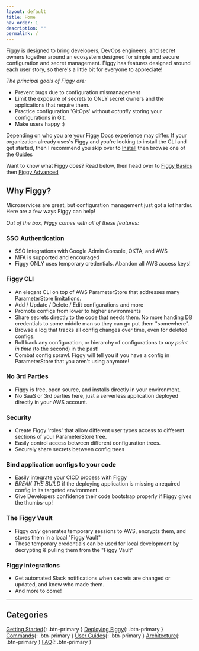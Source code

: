 ```yaml
---
layout: default
title: Home
nav_order: 1
description: ""
permalink: /
---
```



Figgy is designed to bring developers, DevOps engineers, and secret owners together around an ecosystem designed for
simple and secure configuration and secret management. Figgy has features designed around each user story, so there's a 
little bit for everyone to appreciate!

*The principal goals of Figgy are:*
- Prevent bugs due to configuration mismanagement
- Limit the exposure of secrets to ONLY secret owners and the applications that require them.
- Practice configuration 'GitOps' without _actually_ storing your configurations in Git. 
- Make users happy :)

Depending on who you are your Figgy Docs experience may differ. If your organization already uses's Figgy and you're looking
to install the CLI and get started, then I recommend you skip over to [Install](/docs/getting-started/install.html)
then browse one of the [Guides](/docs/user-guides/)

Want to know what Figgy does? Read below, then head over to [Figgy Basics](/docs/getting-started/basics.html)
then [Figgy Advanced](/docs/getting-started/advanced.html)


## Why Figgy?

Microservices are great, but configuration management just got a *lot* harder. Here are a few ways Figgy can help!

*Out of the box, Figgy comes with all of these features:*

### **SSO Authentication**
- SSO Integrations with Google Admin Console, OKTA, and AWS
- MFA is supported and encouraged
- Figgy ONLY uses temporary credentials. Abandon all AWS access keys!
    
### **Figgy CLI**
- An elegant CLI on top of AWS ParameterStore that addresses many ParameterStore limitations.
- Add / Update / Delete / Edit configurations and more
- Promote configs from lower to higher environments
- Share secrets directly to the code that needs them. No more handing DB credentials to some middle man so they can go put them "somewhere".
- Browse a log that tracks all config changes over time, even for deleted configs.
- Roll back any configuration, or hierarchy of configurations to *any point in time* (to the second) in the past!
- Combat config sprawl. Figgy will tell you if you have a config in ParameterStore that you aren't using anymore!

### **No 3rd Parties**
- Figgy is free, open source, and installs directly in your environment.
- No SaaS or 3rd parties here, just a serverless application deployed directly in your AWS account.


### **Security**
- Create Figgy 'roles' that allow different user types access to different sections of your ParameterStore tree.
- Easily control access between different configuration trees.
- Securely share secrets between config trees

### **Bind application configs to your code**
- Easily integrate your CICD process with Figgy
- *BREAK THE BUILD* if the deploying application is missing a required config in its targeted environment. 
- Give Developers confidence their code bootstrap properly if Figgy gives the thumbs-up! 
    
### **The Figgy Vault**
- Figgy _only_ generates temporary sessions to AWS, encrypts them, and stores them in a local "Figgy Vault"
- These temporary credentials can be used for local development by decrypting & pulling them from the "Figgy Vault"

### **Figgy integrations**
- Get automated Slack notifications when secrets are changed or updated, and know who made them.
- And more to come!

---

## Categories

[Getting Started](/docs/getting-started/){: .btn-primary }
[Deploying Figgy](/docs/deployment/){: .btn-primary }
[Commands](/docs/commands/){: .btn-primary }
[User Guides](/docs/user-guides/){: .btn-primary }
[Architecture](/docs/architecture/){: .btn-primary }
[FAQ](/docs/faq/){: .btn-primary }

